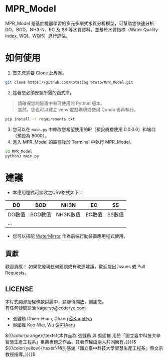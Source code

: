 # MPR_Model
MPR_Model 是基於機器學習的多元多項式水質分析模型，可幫助您快速分析 DO、BOD、NH3-N、EC 及 SS 等水質資料，並基於水質指標（Water Quality Index, WQI、WQI5）進行評估。  

# 如何使用
1. 首先您需要 Clone 此專案。  
```bash
git clone https://github.com/RotatingPotato/MPR_Model.git
```
2. 接著您必須安裝所需的函式庫。  
> 請確保您的裝置中有可使用的 Python 版本。  
> 當然，您也可以建立 venv 虛擬環境或使用 Conda 後再執行。  
```bash
pip install -r requirements.txt
```
3. 您可以在 `main.py` 中修改您希望使用的IP（預設直接使用 0.0.0.0）和端口（預設為 8000）。  
4. 進入 MPR_Model 的路徑後於 Terminal 中執行 MPR_Model。  
```bash
cd MPR_Model
python3 main.py
```

# 建議
- 本應用程式可接收之CSV格式如下：

| DO     	| BOD     	| NH3N     	| EC     	| SS     	|
|--------	|---------	|----------	|--------	|--------	|
| DO數值 	| BOD數值 	| NH3N數值 	| EC數值 	| SS數值 	|
| ...    	                                          	|
  
- 您可以搭配 [WaterMirror](https://github.com/RotatingPotato/WaterMirror) 作為前端行動裝置應用程式使用。

## 貢獻
歡迎貢獻！ 如果您發現任何錯誤或有改進建議，歡迎提出 Issues 或 Pull Requests。  

## LICENSE  
本程式開源授權條款討論中，請靜待開放，謝謝您。   
有任何疑問請洽 kageryo@coderyo.com  
+ 張健勳 Chien-Hsun, Chang [@KageRyo](https://github.com/KageRyo)   
+ 吳國維 Kuo-Wei, Wu [@RRAaru](https://github.com/RRAaru)

${{\color{orange}{\textsf{本作品為 張健勳 與 吳國維 用於「國立臺中科技大學智慧生產工程系」畢業專題之作品，其著作權由兩人共同擁有。}}}}\$  
${{\color{yellow}{\textsf{特別感謝「國立臺中科技大學智慧生產工程系」蔡文宗 教授指導。}}}}\$  

